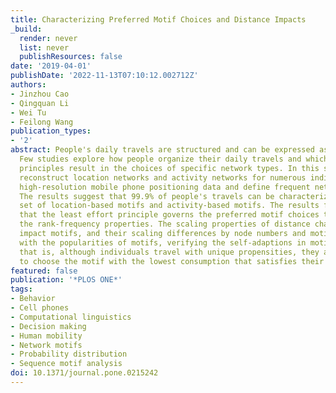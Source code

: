 ```yaml
---
title: Characterizing Preferred Motif Choices and Distance Impacts
_build:
  render: never
  list: never
  publishResources: false
date: '2019-04-01'
publishDate: '2022-11-13T07:10:12.002712Z'
authors:
- Jinzhou Cao
- Qingquan Li
- Wei Tu
- Feilong Wang
publication_types:
- '2'
abstract: People's daily travels are structured and can be expressed as networks.
  Few studies explore how people organize their daily travels and which behavioral
  principles result in the choices of specific network types. In this study, we first
  reconstruct location networks and activity networks for numerous individuals from
  high-resolution mobile phone positioning data and define frequent networks as motifs.
  The results suggest that 99.9% of people's travels can be characterized by a limited
  set of location-based motifs and activity-based motifs. The results further reveal
  that the least effort principle governs the preferred motif choices through quantifying
  the rank-frequency properties. The scaling properties of distance characteristically
  impact motifs, and their scaling differences by node numbers and motif types coincide
  with the popularities of motifs, verifying the self-adaptions in motif choices;
  that is, although individuals travel with unique propensities, they always tend
  to choose the motif with the lowest consumption that satisfies their demand.
featured: false
publication: '*PLOS ONE*'
tags:
- Behavior
- Cell phones
- Computational linguistics
- Decision making
- Human mobility
- Network motifs
- Probability distribution
- Sequence motif analysis
doi: 10.1371/journal.pone.0215242
---
```


